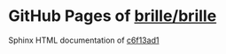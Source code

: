GitHub Pages of [brille/brille](https://github.com/brille/brille.git)
======================================
Sphinx HTML documentation of [c6f13ad1](https://github.com/brille/brille/tree/c6f13ad158c4e54510e9c848f9e003e0fc48d351)

